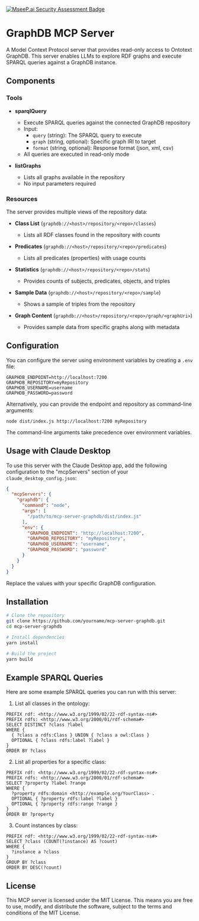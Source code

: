 [![MseeP.ai Security Assessment Badge](https://mseep.net/pr/keonchennl-mcp-graphdb-badge.png)](https://mseep.ai/app/keonchennl-mcp-graphdb)

# GraphDB MCP Server

A Model Context Protocol server that provides read-only access to Ontotext GraphDB. This server enables LLMs to explore RDF graphs and execute SPARQL queries against a GraphDB instance.

## Components

### Tools

- **sparqlQuery**
  - Execute SPARQL queries against the connected GraphDB repository
  - Input:
    - `query` (string): The SPARQL query to execute
    - `graph` (string, optional): Specific graph IRI to target
    - `format` (string, optional): Response format (json, xml, csv)
  - All queries are executed in read-only mode

- **listGraphs**
  - Lists all graphs available in the repository
  - No input parameters required

### Resources

The server provides multiple views of the repository data:

- **Class List** (`graphdb://<host>/repository/<repo>/classes`)
  - Lists all RDF classes found in the repository with counts

- **Predicates** (`graphdb://<host>/repository/<repo>/predicates`)
  - Lists all predicates (properties) with usage counts

- **Statistics** (`graphdb://<host>/repository/<repo>/stats`)
  - Provides counts of subjects, predicates, objects, and triples

- **Sample Data** (`graphdb://<host>/repository/<repo>/sample`)
  - Shows a sample of triples from the repository

- **Graph Content** (`graphdb://<host>/repository/<repo>/graph/<graphUri>`)
  - Provides sample data from specific graphs along with metadata

## Configuration

You can configure the server using environment variables by creating a `.env` file:

```
GRAPHDB_ENDPOINT=http://localhost:7200
GRAPHDB_REPOSITORY=myRepository
GRAPHDB_USERNAME=username
GRAPHDB_PASSWORD=password
```

Alternatively, you can provide the endpoint and repository as command-line arguments:

```
node dist/index.js http://localhost:7200 myRepository
```

The command-line arguments take precedence over environment variables.

## Usage with Claude Desktop

To use this server with the Claude Desktop app, add the following configuration to the "mcpServers" section of your `claude_desktop_config.json`:

```json
{
  "mcpServers": {
    "graphdb": {
      "command": "node",
      "args": [
        "/path/to/mcp-server-graphdb/dist/index.js"
      ],
      "env": {
        "GRAPHDB_ENDPOINT": "http://localhost:7200",
        "GRAPHDB_REPOSITORY": "myRepository",
        "GRAPHDB_USERNAME": "username",
        "GRAPHDB_PASSWORD": "password"
      }
    }
  }
}
```

Replace the values with your specific GraphDB configuration.

## Installation

```sh
# Clone the repository
git clone https://github.com/yourname/mcp-server-graphdb.git
cd mcp-server-graphdb

# Install dependencies
yarn install

# Build the project
yarn build
```

## Example SPARQL Queries

Here are some example SPARQL queries you can run with this server:

1. List all classes in the ontology:
```sparql
PREFIX rdf: <http://www.w3.org/1999/02/22-rdf-syntax-ns#>
PREFIX rdfs: <http://www.w3.org/2000/01/rdf-schema#>
SELECT DISTINCT ?class ?label
WHERE {
  { ?class a rdfs:Class } UNION { ?class a owl:Class }
  OPTIONAL { ?class rdfs:label ?label }
}
ORDER BY ?class
```

2. List all properties for a specific class:
```sparql
PREFIX rdf: <http://www.w3.org/1999/02/22-rdf-syntax-ns#>
PREFIX rdfs: <http://www.w3.org/2000/01/rdf-schema#>
SELECT ?property ?label ?range
WHERE {
  ?property rdfs:domain <http://example.org/YourClass> .
  OPTIONAL { ?property rdfs:label ?label }
  OPTIONAL { ?property rdfs:range ?range }
}
ORDER BY ?property
```

3. Count instances by class:
```sparql
PREFIX rdf: <http://www.w3.org/1999/02/22-rdf-syntax-ns#>
SELECT ?class (COUNT(?instance) AS ?count)
WHERE {
  ?instance a ?class
}
GROUP BY ?class
ORDER BY DESC(?count)
```

## License

This MCP server is licensed under the MIT License. This means you are free to use, modify, and distribute the software, subject to the terms and conditions of the MIT License.